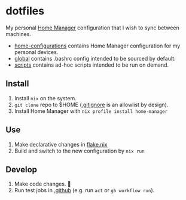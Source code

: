 # dotfiles

My personal [Home Manager](https://github.com/nix-community/home-manager) configuration that I wish to sync between machines.

- [home-configurations](./home-configurations) contains Home Manager configuration for my personal devices.
- [global](./global) contains .bashrc config intended to be sourced by default.
- [scripts](./scripts) contains ad-hoc scripts intended to be run on demand.

## Install

1. Install `nix` on the system.
1. `git clone` repo to $HOME ([.gitignore](.gitignore) is an allowlist by design).
1. Install Home Manager with `nix profile install home-manager`

## Use

1. Make declarative changes in [flake.nix](./flake.nix)
1. Build and switch to the new configuration by `nix run`

## Develop

1. Make code changes. 🤞
1. Run test jobs in [.github](.github) (e.g. run `act` or `gh workflow run`).
